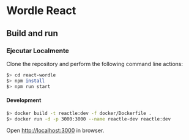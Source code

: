 # Wordle React

## Build and run

### Ejecutar Localmente

Clone the repository and perform the following command line actions:

```bash
$> cd react-wordle
$> npm install
$> npm run start
```

#### Development

```bash
$> docker build -t reactle:dev -f docker/Dockerfile .
$> docker run -d -p 3000:3000 --name reactle-dev reactle:dev
```

Open [http://localhost:3000](http://localhost:3000) in browser.
